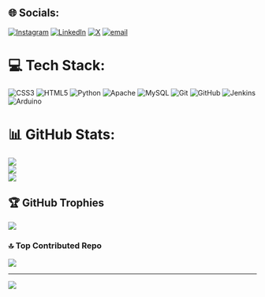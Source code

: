 
## 🌐 Socials:
[![Instagram](https://img.shields.io/badge/Instagram-%23E4405F.svg?logo=Instagram&logoColor=white)](https://instagram.com/https://www.instagram.com/ayushratan_up42?igsh=MXdjZXh4aWhteDViNg==) [![LinkedIn](https://img.shields.io/badge/LinkedIn-%230077B5.svg?logo=linkedin&logoColor=white)](https://linkedin.com/in/ayush-ratan-148569229) [![X](https://img.shields.io/badge/X-black.svg?logo=X&logoColor=white)](https://x.com/@AyushRatan001) [![email](https://img.shields.io/badge/Email-D14836?logo=gmail&logoColor=white)](mailto:ayush03jan@gmail.com) 

# 💻 Tech Stack:
![CSS3](https://img.shields.io/badge/css3-%231572B6.svg?style=plastic&logo=css3&logoColor=white) ![HTML5](https://img.shields.io/badge/html5-%23E34F26.svg?style=plastic&logo=html5&logoColor=white) ![Python](https://img.shields.io/badge/python-3670A0?style=plastic&logo=python&logoColor=ffdd54) ![Apache](https://img.shields.io/badge/apache-%23D42029.svg?style=plastic&logo=apache&logoColor=white) ![MySQL](https://img.shields.io/badge/mysql-4479A1.svg?style=plastic&logo=mysql&logoColor=white) ![Git](https://img.shields.io/badge/git-%23F05033.svg?style=plastic&logo=git&logoColor=white) ![GitHub](https://img.shields.io/badge/github-%23121011.svg?style=plastic&logo=github&logoColor=white) ![Jenkins](https://img.shields.io/badge/jenkins-%232C5263.svg?style=plastic&logo=jenkins&logoColor=white) ![Arduino](https://img.shields.io/badge/-Arduino-00979D?style=plastic&logo=Arduino&logoColor=white)
# 📊 GitHub Stats:
![](https://github-readme-stats.vercel.app/api?username=Ayush03jan&theme=dark&hide_border=false&include_all_commits=true&count_private=true)<br/>
![](https://github-readme-streak-stats.herokuapp.com/?user=Ayush03jan&theme=dark&hide_border=false)<br/>
![](https://github-readme-stats.vercel.app/api/top-langs/?username=Ayush03jan&theme=dark&hide_border=false&include_all_commits=true&count_private=true&layout=compact)

## 🏆 GitHub Trophies
![](https://github-profile-trophy.vercel.app/?username=Ayush03jan&theme=radical&no-frame=false&no-bg=false&margin-w=4)

### 🔝 Top Contributed Repo
![](https://github-contributor-stats.vercel.app/api?username=Ayush03jan&limit=5&theme=dark&combine_all_yearly_contributions=true)

---
[![](https://visitcount.itsvg.in/api?id=Ayush03jan&icon=0&color=0)](https://visitcount.itsvg.in)

<!-- Proudly created with GPRM ( https://gprm.itsvg.in ) -->
